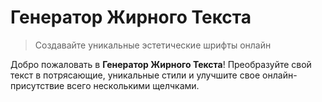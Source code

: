 # Генератор Жирного Текста

> Создавайте уникальные эстетические шрифты онлайн

Добро пожаловать в **Генератор Жирного Текста**! Преобразуйте свой текст в потрясающие, уникальные стили и улучшите свое онлайн-присутствие всего несколькими щелчками.
